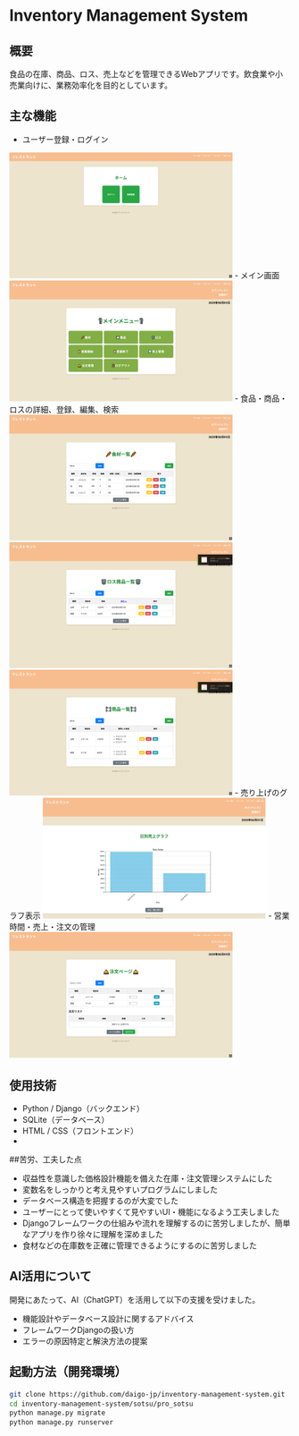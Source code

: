 # Inventory Management System

## 概要
食品の在庫、商品、ロス、売上などを管理できるWebアプリです。飲食業や小売業向けに、業務効率化を目的としています。

## 主な機能
- ユーザー登録・ログイン
<img src="sotsu/pro_sotsu/screenshots/login.png" alt="ログイン画面" width="400">
- メイン画面
<img src="sotsu/pro_sotsu/screenshots/main_new.png" alt="メイン画面" width="400">
- 食品・商品・ロスの詳細、登録、編集、検索
<img src="sotsu/pro_sotsu/screenshots/food_list.png" alt="食品" width="400">
<img src="sotsu/pro_sotsu/screenshots/disposal_list.png" alt="ロス" width="400">
<img src="sotsu/pro_sotsu/screenshots/goods_list.png" alt="商品" width="400">
- 売り上げのグラフ表示
<img src="sotsu/pro_sotsu/screenshots/sales_graph_new.png" alt="グラフ" width="400">
- 営業時間・売上・注文の管理
<img src="sotsu/pro_sotsu/screenshots/order.png" alt="注文" width="400">

## 使用技術
- Python / Django（バックエンド）
- SQLite（データベース）
- HTML / CSS（フロントエンド）
- 
##苦労、工夫した点

- 収益性を意識した価格設計機能を備えた在庫・注文管理システムにした
- 変数名をしっかりと考え見やすいプログラムにしました
- データベース構造を把握するのが大変でした
- ユーザーにとって使いやすくて見やすいUI・機能になるよう工夫しました
- Djangoフレームワークの仕組みや流れを理解するのに苦労しましたが、簡単なアプリを作り徐々に理解を深めました
- 食材などの在庫数を正確に管理できるようにするのに苦労しました

## AI活用について  
開発にあたって、AI（ChatGPT）を活用して以下の支援を受けました。

- 機能設計やデータベース設計に関するアドバイス  
- フレームワークDjangoの扱い方
- エラーの原因特定と解決方法の提案  

## 起動方法（開発環境）
```bash
git clone https://github.com/daigo-jp/inventory-management-system.git
cd inventory-management-system/sotsu/pro_sotsu
python manage.py migrate
python manage.py runserver


